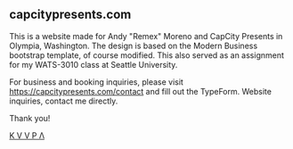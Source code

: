 ## capcitypresents.com

This is a website made for Andy "Remex" Moreno and CapCity Presents in Olympia, Washington. The design is based on the Modern Business bootstrap template, of course modified. This also served as an assignment for my WATS-3010 class at Seattle University.

For business and booking inquiries, please visit https://capcitypresents.com/contact and fill out the TypeForm. Website inquiries, contact me directly. 

Thank you!

[K V V P Λ](mailto:dev@kvvpa.com)
